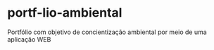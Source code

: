 # portf-lio-ambiental
Portfólio com objetivo de concientização ambiental por meio de uma aplicação WEB
